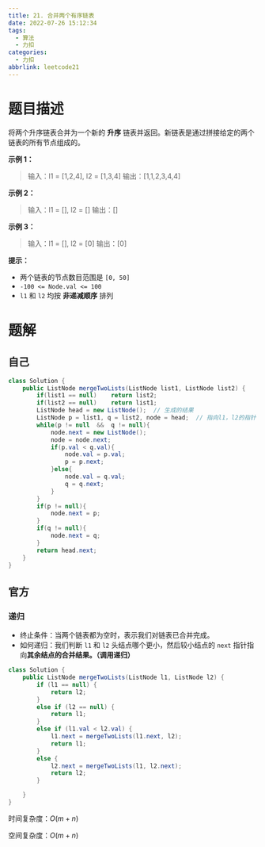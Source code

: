 ```yaml
---
title: 21. 合并两个有序链表
date: 2022-07-26 15:12:34
tags: 
  - 算法
  - 力扣
categories:
  - 力扣
abbrlink: leetcode21
---
```


# 题目描述

将两个升序链表合并为一个新的 **升序** 链表并返回。新链表是通过拼接给定的两个链表的所有节点组成的。 

**示例 1：**

> 输入：l1 = [1,2,4], l2 = [1,3,4]
> 输出：[1,1,2,3,4,4]

**示例 2：**

> 输入：l1 = [], l2 = []
> 输出：[]

**示例 3：**

> 输入：l1 = [], l2 = [0]
> 输出：[0]

**提示：**

- 两个链表的节点数目范围是 `[0, 50]`
- `-100 <= Node.val <= 100`
- `l1` 和 `l2` 均按 **非递减顺序** 排列

# 题解

## 自己

```java
class Solution {
    public ListNode mergeTwoLists(ListNode list1, ListNode list2) {
        if(list1 == null)    return list2;
        if(list2 == null)    return list1;
        ListNode head = new ListNode();  // 生成的结果
        ListNode p = list1, q = list2, node = head;  // 指向l1，l2的指针
        while(p != null  &&  q != null){
            node.next = new ListNode();
            node = node.next;
            if(p.val < q.val){
                node.val = p.val;
                p = p.next;
            }else{
                node.val = q.val;
                q = q.next;
            }
        }
        if(p != null){
            node.next = p;
        }
        if(q != null){
            node.next = q;
        }
        return head.next;
    }
}
```

## 官方

### 递归

- 终止条件：当两个链表都为空时，表示我们对链表已合并完成。
- 如何递归：我们判断 `l1` 和 `l2` 头结点哪个更小，然后较小结点的 `next` 指针指向**其余结点的合并结果。（调用递归）**

```java
class Solution {
    public ListNode mergeTwoLists(ListNode l1, ListNode l2) {
        if (l1 == null) {
            return l2;
        }
        else if (l2 == null) {
            return l1;
        }
        else if (l1.val < l2.val) {
            l1.next = mergeTwoLists(l1.next, l2);
            return l1;
        }
        else {
            l2.next = mergeTwoLists(l1, l2.next);
            return l2;
        }

    }
}
```

时间复杂度：$O(m+n)$

空间复杂度：$O(m+n)$